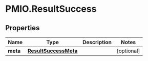 # PMIO.ResultSuccess

## Properties
Name | Type | Description | Notes
------------ | ------------- | ------------- | -------------
**meta** | [**ResultSuccessMeta**](ResultSuccessMeta.md) |  | [optional] 


